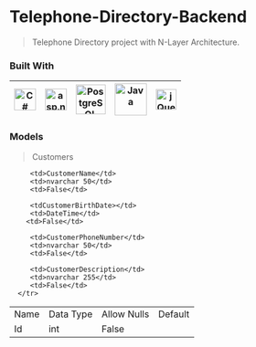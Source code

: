 # Telephone-Directory-Backend
> Telephone Directory project with N-Layer Architecture.

### Built With
|<img src="https://iconape.com/wp-content/files/rr/352323/svg/c-sharp-c-seeklogo.com.svg" alt="C#" width="38">| <img src="http://www.semihduran.com/wp-content/uploads/2014/12/asp_net.png" alt="asp.net" width="38"> |<img src="https://sanalkurs.net/uploads/tutorial/images/1483619423.png" alt="PostgreSQL" width="52">|<img src="https://miro.medium.com/max/610/1*-kLHasEkk2EK7aSQPlq8vA.png" alt="Java" width="56">|<img src="https://avatars.githubusercontent.com/u/61082709?s=400&v=4" alt="jQuery" width="36">
|---|---|---|---|---|
  
### Models
> Customers
 <table>
      <tr>
         <td>Name</td>
         <td>Data Type</td>
         <td>Allow Nulls</td> 
         <td>Default</td>
      </tr>
      <tr>
         <td>Id</td>
         <td>int</td>
         <td>False</td>
        
         <td>CustomerName</td>
         <td>nvarchar 50</td>
         <td>False</td>
        
         <tdCustomerBirthDate></td>
         <td>DateTime</td>
        <td>False</td>
        
         <td>CustomerPhoneNumber</td>
         <td>nvarchar 50</td>
         <td>False</td>
       
         <td>CustomerDescription</td>
         <td>nvarchar 255</td>
         <td>False</td>
      </tr>
   </table>
